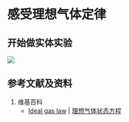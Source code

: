 # 感受理想气体定律

## 开始做实体实验

![](/images/能量/物质的状态/感受理想气体定律/1a1.jpg)

## 参考文献及资料

1. 维基百科
	- [Ideal gas law](https://en.wikipedia.org/wiki/Ideal_gas_law) | [理想气体状态方程](https://zh.wikipedia.org/wiki/%E7%90%86%E6%83%B3%E6%B0%94%E4%BD%93%E7%8A%B6%E6%80%81%E6%96%B9%E7%A8%8B)